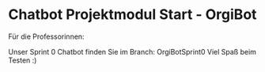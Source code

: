 # Chatbot Projektmodul Start - OrgiBot

Für die Professorinnen: 

Unser Sprint 0 Chatbot finden Sie im Branch: OrgiBotSprint0 
Viel Spaß beim Testen :) 
